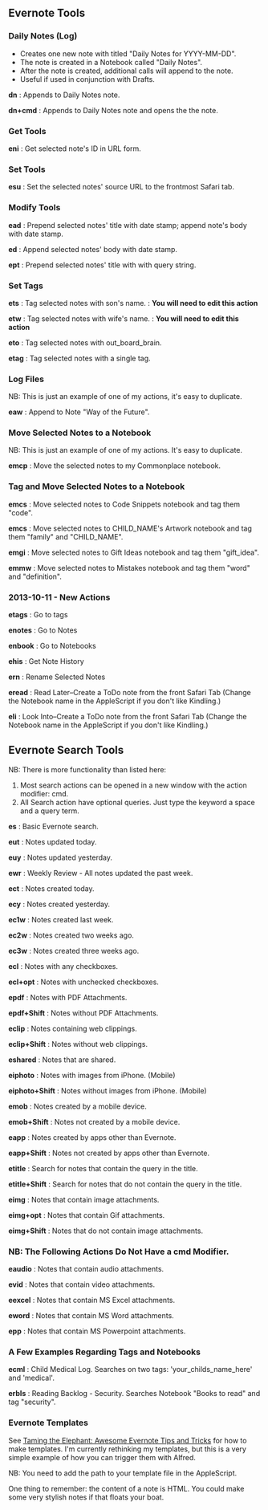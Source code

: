 ## Evernote Tools

### Daily Notes (Log)

* Creates one new note with titled "Daily Notes for YYYY-MM-DD".
* The note is created in a Notebook called "Daily Notes".
* After the note is created, additional calls will append to the note.
* Useful if used in conjunction with Drafts.


**dn**
:	Appends to Daily Notes note.

**dn+cmd**
:	Appends to Daily Notes note and opens the the note.


### Get Tools

**eni**
:	Get selected note's ID in URL form.


### Set Tools

**esu**
:	Set the selected notes' source URL to the frontmost Safari tab.


### Modify Tools

**ead**
:	Prepend selected notes' title with date stamp; append note's body with date stamp.

**ed**
:	Append selected notes' body with date stamp.

**ept**
:	Prepend selected notes' title with with query string.

### Set Tags

**ets**
:	Tag selected notes with son's name.
:	**You will need to edit this action**

**etw**
:	Tag selected notes with wife's name.
:	**You will need to edit this action**

**eto**
:	Tag selected notes with out_board_brain.

**etag**
:	Tag selected notes with a single tag.


### Log Files

NB: This is just an example of one of my actions, it's easy to duplicate.

**eaw**
:	Append to Note "Way of the Future".

### Move Selected Notes to a Notebook

NB: This is just an example of one of my actions. It's easy to duplicate.

**emcp**
:	Move the selected notes to my Commonplace notebook.

### Tag and Move Selected Notes to a Notebook

**emcs**
:	Move selected notes to Code Snippets notebook and tag them "code".

**emcs**
:	Move selected notes to CHILD_NAME's Artwork notebook and tag them "family" and "CHILD_NAME".

**emgi**
:	Move selected notes to Gift Ideas notebook and tag them "gift_idea".

**emmw**
:	Move selected notes to Mistakes notebook and tag them "word" and "definition".

### 2013-10-11 - New Actions

**etags**
: Go to tags

**enotes**
: Go to Notes

**enbook**
: Go to Notebooks

**ehis**
: Get Note History

**ern**
: Rename Selected Notes

**eread** 
: Read Later–Create a ToDo note from the front Safari Tab (Change the Notebook name in the AppleScript if you don't like Kindling.)

**eli**
: Look Into–Create a ToDo note from the front Safari Tab (Change the Notebook name in the AppleScript if you don't like Kindling.)


## Evernote Search Tools

NB: There is more functionality than listed here:
1. Most search actions can be opened in a new window with the action modifier: cmd.
2. All Search action have optional queries. Just type the keyword a space and a query term.

**es**
:	Basic Evernote search.

**eut**
:	Notes updated today.

**euy**
:	Notes updated yesterday.

**ewr**
:	Weekly Review - All notes updated the past week.

**ect**
:	Notes created today.

**ecy**
:	Notes created yesterday.

**ec1w**
:	Notes created last week.

**ec2w**
:	Notes created two weeks ago.

**ec3w**
:	Notes created three weeks ago.

**ecl**
:	Notes with any checkboxes.

**ecl+opt**
:	Notes with unchecked checkboxes.

**epdf**
:	Notes with PDF Attachments.

**epdf+Shift**
:	Notes without PDF Attachments.

**eclip**
:	Notes containing web clippings.

**eclip+Shift**
:	Notes without web clippings.

**eshared**
:	Notes that are shared.

**eiphoto**
:	Notes with images from iPhone. (Mobile)

**eiphoto+Shift**
:	Notes without images from iPhone. (Mobile)

**emob**
:	Notes created by a mobile device.

**emob+Shift**
:	Notes not created by a mobile device.

**eapp**
:	Notes created by apps other than Evernote.

**eapp+Shift**
:	Notes not created by apps other than Evernote.

**etitle**
:	Search for notes that contain the query in the title.

**etitle+Shift**
:	Search for notes that do not contain the query in the title.

**eimg**
:	Notes that contain image attachments.

**eimg+opt**
:	Notes that contain Gif attachments.

**eimg+Shift**
:	Notes that do not contain image attachments.

### NB: The Following Actions Do Not Have a cmd Modifier.

**eaudio**
:	Notes that contain audio attachments.

**evid**
:	Notes that contain video attachments.

**eexcel**
:	Notes that contain MS Excel attachments.

**eword**
:	Notes that contain MS Word attachments.

**epp**
:	Notes that contain MS Powerpoint attachments.

### A Few Examples Regarding Tags and Notebooks

**ecml**
:	Child Medical Log. Searches on two tags: 'your_childs_name_here' and 'medical'.

**erbls**
: Reading Backlog - Security. Searches Notebook "Books to read" and tag "security".

### Evernote Templates

See [Taming the Elephant: Awesome Evernote Tips and Tricks](http://mac.tutsplus.com/tutorials/productivity/taming-the-elephant-awesome-evernote-tips-and-tricks/) for how to make templates. I'm currently rethinking my templates, but this is a very simple example of how you can trigger them with Alfred.

NB: You need to add the path to your template file in the AppleScript.

One thing to remember: the content of a note is HTML. You could make some very stylish notes if that floats your boat.
